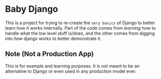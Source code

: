 # Baby Django

This is a project for trying to re-create the `very basics` of Django to better learn how it works internally. Part of the code comes from _learning_ how to handle what the low level stuff is/does, and the other comes from digging into _how_ django works to better demonstrate it.

## Note (Not a Production App)
This is for example and learning purposes. It is not meant to be an alternative to Django or even used in any production model ever.
